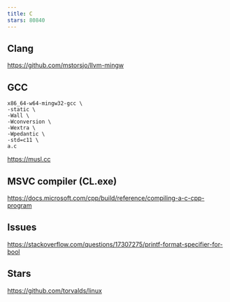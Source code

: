 ```yaml
---
title: C
stars: 80840
---
```


## Clang

<https://github.com/mstorsjo/llvm-mingw>

## GCC

~~~
x86_64-w64-mingw32-gcc \
-static \
-Wall \
-Wconversion \
-Wextra \
-Wpedantic \
-std=c11 \
a.c
~~~

<https://musl.cc>

## MSVC compiler (CL.exe)

<https://docs.microsoft.com/cpp/build/reference/compiling-a-c-cpp-program>

## Issues

<https://stackoverflow.com/questions/17307275/printf-format-specifier-for-bool>

## Stars

<https://github.com/torvalds/linux>
